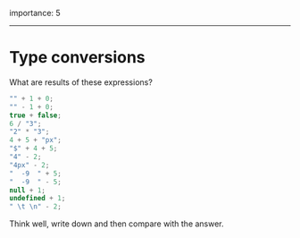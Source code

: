 importance: 5

---

# Type conversions

What are results of these expressions?

```js no-beautify
"" + 1 + 0;
"" - 1 + 0;
true + false;
6 / "3";
"2" * "3";
4 + 5 + "px";
"$" + 4 + 5;
"4" - 2;
"4px" - 2;
"  -9  " + 5;
"  -9  " - 5;
null + 1;
undefined + 1;
" \t \n" - 2;
```

Think well, write down and then compare with the answer.
